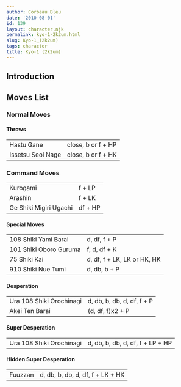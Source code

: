 ```yaml
---
author: Corbeau Bleu
date: '2010-08-01'
id: 139
layout: character.njk
permalink: kyo-1-2k2um.html
slug: Kyo-1_(2k2um)
tags: character
title: Kyo-1 (2k2um)
---
```


## Introduction

## Moves List

### Normal Moves

#### Throws

|                   |                    |
|-------------------|--------------------|
| Hastu Gane        | close, b or f + HP |
| Issetsu Seoi Nage | close, b or f + HK |

### Command Moves

|                        |         |
|------------------------|---------|
| Kurogami               | f + LP  |
| Arashin                | f + LK  |
| Ge Shiki Migiri Ugachi | df + HP |

#### Special Moves

|                        |                             |
|------------------------|-----------------------------|
| 108 Shiki Yami Barai   | d, df, f + P                |
| 101 Shiki Oboro Guruma | f, d, df + K                |
| 75 Shiki Kai           | d, df, f + LK, LK or HK, HK |
| 910 Shiki Nue Tumi     | d, db, b + P                |

#### Desperation

|                          |                            |
|--------------------------|----------------------------|
| Ura 108 Shiki Orochinagi | d, db, b, db, d, df, f + P |
| Akei Ten Barai           | (d, df, f)x2 + P           |

#### Super Desperation

|                          |                                  |
|--------------------------|----------------------------------|
| Ura 108 Shiki Orochinagi | d, db, b, db, d, df, f + LP + HP |

#### Hidden Super Desperation

|         |                                  |
|---------|----------------------------------|
| Fuuzzan | d, db, b, db, d, df, f + LK + HK |